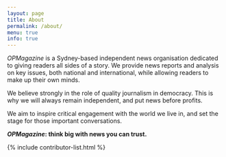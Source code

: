 ```yaml
---
layout: page
title: About
permalink: /about/
menu: true
info: true
---
```


_OPMagazine_ is a Sydney-based independent news organisation dedicated to giving readers all sides of a story. We provide news reports and analysis on key issues, both national and international, while allowing readers to make up their own minds.

We believe strongly in the role of quality journalism in democracy. This is why we will always remain independent, and put news before profits.

We aim to inspire critical engagement with the world we live in, and set the stage for those important conversations.

**_OPMagazine_: think big with news you can trust.**

{% include contributor-list.html %}
